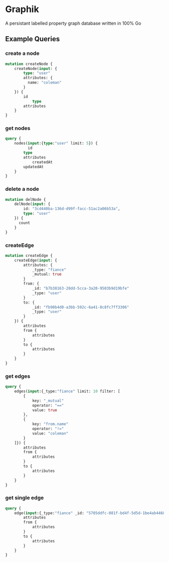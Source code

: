# Graphik

A persistant labelled property graph database written in 100% Go

## Example Queries

### create a node
```graphql
mutation createNode {
    createNode(input: {
        type: "user"
        attributes: {
          name: "coleman"
        }
    }) {
        id
    		type
        attributes
    }
}
```

### get nodes

```graphql
query {
    nodes(input:{type:"user" limit: 5}) {
    	  id
        type
        attributes
    		createdAt
        updatedAt
    }
}
```

### delete a node

```graphql
mutation delNode {
    delNode(input: {
        id: "3cd440ba-136d-d99f-facc-51ac2a06b53a",
        type: "user"
    }) {
      count  
    }
}
```

### createEdge

```graphql
mutation createEdge {
    createEdge(input: {
        attributes: {
            _type: "fiance"
            _mutual: true
        }
        from: {
            _id: "b7b38163-28dd-5cca-3a20-9503b9d19bfe"
            _type: "user"
        }
        to: {
            _id: "fb98b4d0-a3bb-592c-6a41-8c8fc7ff3306"
            _type: "user"
        }
    }) {
        attributes
        from {
            attributes
        }
        to {
            attributes
        }
    }
}
```

### get edges

```graphql
query {
    edges(input:{_type:"fiance" limit: 10 filter: [
        {
            key: "_mutual"
            operator: "=="
            value: true
        },
        {
            key: "from.name"
            operator: "!="
            value: "coleman"
        }
    ]}) {
        attributes
        from {
            attributes
        }
        to {
            attributes
        }
    }
}
```

### get single edge

```graphql
query {
    edge(input:{_type:"fiance" _id: "5705ddfc-081f-bd4f-5d5d-1be4ab446867"}) {
        attributes
        from {
            attributes
        }
        to {
            attributes
        }
    }
}
```